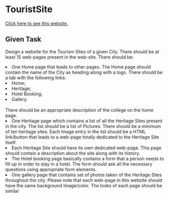 # TouristSite
<a href="https://pilankar.github.io/TouristSite/" target="_blank">Click here to see this website.</a>

## Given Task
Design a website for the Tourism Sites of a given City. There should be at least 15 web-pages present
in the web-site. There should be:
<li>One Home page that leads to other pages. The Home page should contain the name of the City
as heading along with a logo. There should be a tab with the following links:</li>
<li> Home;</li>
<li> Heritage;</li>
<li> Hotel Booking;</li>
<li> Gallery.</li>

<br>
There should be an appropriate description of the college on the home page.
<li> One Heritage page which contains a list of all the Heritage Sites present in the city. The list
should be a list of Pictures. There should be a minimum of ten heritage sites. Each Image entry
in the list should be a HTML link/button that leads to a web-page totally dedicated to the
Heritage Site itself.</li>
<li> Each Heritage Site should have its own dedicated web-page. This page should contain a
description about the site along with its history.</li>
<li> The Hotel booking page basically contains a form that a person needs to fill up in order to stay
in a hotel. The form should ask all the necessary questions using appropriate form elements.</li>
<li> One gallery page that contains set of photos taken of the Heritage Sites throughout the city.
Please note that each web-page in this website should have the same background Image/color.
The looks of each page should be similar</li>
